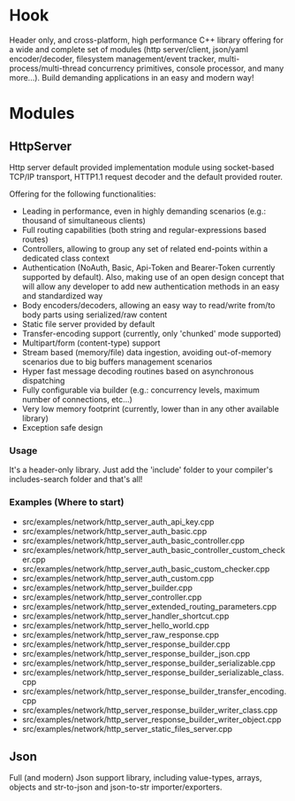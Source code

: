 # Hook

Header only, and cross-platform, high performance C++ library offering for a wide and complete set of modules (http server/client, json/yaml encoder/decoder, filesystem management/event tracker, multi-process/multi-thread concurrency primitives, console processor, and many more...). Build demanding applications in an easy and modern way!

# Modules

## HttpServer 
Http server default provided implementation module using socket-based TCP/IP transport, HTTP1.1 request decoder and the default provided router.

Offering for the following functionalities:

* Leading in performance, even in highly demanding scenarios (e.g.: thousand of simultaneous clients)
* Full routing capabilities (both string and regular-expressions based routes)
* Controllers, allowing to group any set of related end-points within a dedicated class context
* Authentication (NoAuth, Basic, Api-Token and Bearer-Token currently supported by default). Also, making use of an open design concept that will allow any developer to add new authentication methods in an easy and standardized way
* Body encoders/decoders, allowing an easy way to read/write from/to body parts using serialized/raw content
* Static file server provided by default
* Transfer-encoding support (currently, only 'chunked' mode supported)
* Multipart/form (content-type) support
* Stream based (memory/file) data ingestion, avoiding out-of-memory scenarios due to big buffers management scenarios
* Hyper fast message decoding routines based on asynchronous dispatching
* Fully configurable via builder (e.g.: concurrency levels, maximum number of connections, etc...)
* Very low memory footprint (currently, lower than in any other available library)
* Exception safe design

### Usage
It's a header-only library. Just add the 'include' folder to your compiler's includes-search folder and that's all!

### Examples (Where to start)
* src/examples/network/http_server_auth_api_key.cpp
* src/examples/network/http_server_auth_basic.cpp
* src/examples/network/http_server_auth_basic_controller.cpp
* src/examples/network/http_server_auth_basic_controller_custom_checker.cpp
* src/examples/network/http_server_auth_basic_custom_checker.cpp
* src/examples/network/http_server_auth_custom.cpp
* src/examples/network/http_server_builder.cpp
* src/examples/network/http_server_controller.cpp
* src/examples/network/http_server_extended_routing_parameters.cpp
* src/examples/network/http_server_handler_shortcut.cpp
* src/examples/network/http_server_hello_world.cpp
* src/examples/network/http_server_raw_response.cpp
* src/examples/network/http_server_response_builder.cpp
* src/examples/network/http_server_response_builder_json.cpp
* src/examples/network/http_server_response_builder_serializable.cpp
* src/examples/network/http_server_response_builder_serializable_class.cpp
* src/examples/network/http_server_response_builder_transfer_encoding.cpp
* src/examples/network/http_server_response_builder_writer_class.cpp
* src/examples/network/http_server_response_builder_writer_object.cpp
* src/examples/network/http_server_static_files_server.cpp

## Json
Full (and modern) Json support library, including value-types, arrays, objects and str-to-json and json-to-str importer/exporters.

